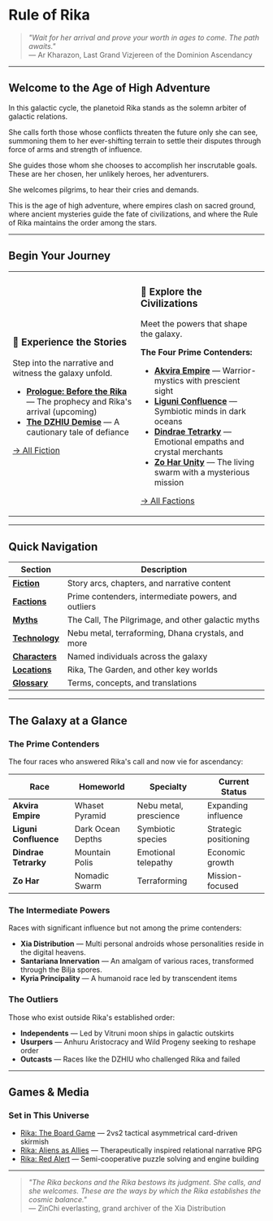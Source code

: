 # Rule of Rika

> *"Wait for her arrival and prove your worth in ages to come. The path awaits."*  
> — Ar Kharazon, Last Grand Vizjereen of the Dominion Ascendancy

---

## Welcome to the Age of High Adventure

In this galactic cycle, the planetoid Rika stands as the solemn arbiter of galactic relations. 

She calls forth those whose conflicts threaten the future only she can see, summoning them to her ever-shifting terrain to settle their disputes through force of arms and strength of influence. 

She guides those whom she chooses to accomplish her inscrutable goals. These are her chosen, her unlikely heroes, her adventurers. 

She welcomes pilgrims, to hear their cries and demands. 

This is the age of high adventure, where empires clash on sacred ground, where ancient mysteries guide the fate of civilizations, and where the Rule of Rika maintains the order among the stars.

---

## Begin Your Journey

<table>
<tr>
<td width="50%">

### 📖 **Experience the Stories**
Step into the narrative and witness the galaxy unfold.

- [**Prologue: Before the Rika**](fiction/00-prologue.md) — The prophecy and Rika's arrival (upcoming)
- [**The DZHIU Demise**](fiction/01-the-dzhiu-demise.md) — A cautionary tale of defiance

[→ All Fiction](fiction/index.md)

</td>
<td width="50%">

### 🌌 **Explore the Civilizations**
Meet the powers that shape the galaxy.

**The Four Prime Contenders:**
- [**Akvira Empire**](factions//akvira/Culture.md) — Warrior-mystics with prescient sight
- [**Liguni Confluence**](factions/liguni/liguni-confluence.md) — Symbiotic minds in dark oceans
- [**Dindrae Tetrarky**](factions/dindrae-tetrarky) — Emotional empaths and crystal merchants
- [**Zo Har Unity**](factions/prime-contenders/zo-har) — The living swarm with a mysterious mission

[→ All Factions](factions/index)

</td>
</tr>
</table>

---

## Quick Navigation

| Section | Description |
|---------|-------------|
| **[Fiction](fiction/index)** | Story arcs, chapters, and narrative content |
| **[Factions](factions/index)** | Prime contenders, intermediate powers, and outliers |
| **[Myths](systems/index)** | The Call, The Pilgrimage, and other galactic myths |
| **[Technology](technology/index)** | Nebu metal, terraforming, Dhana crystals, and more |
| **[Characters](characters/index)** | Named individuals across the galaxy |
| **[Locations](locations/index)** | Rika, The Garden, and other key worlds |
| **[Glossary](meta/glossary)** | Terms, concepts, and translations |

---

## The Galaxy at a Glance

### The Prime Contenders
The four races who answered Rika's call and now vie for ascendancy:

| Race | Homeworld | Specialty | Current Status |
|------|-----------|-----------|----------------|
| **Akvira Empire** | Whaset Pyramid | Nebu metal, prescience | Expanding influence |
| **Liguni Confluence** | Dark Ocean Depths | Symbiotic species | Strategic positioning |
| **Dindrae Tetrarky** | Mountain Polis | Emotional telepathy | Economic growth |
| **Zo Har** | Nomadic Swarm | Terraforming | Mission-focused |

### The Intermediate Powers
Races with significant influence but not among the prime contenders:

- **Xia Distribution** — Multi personal androids whose personalities reside in the digital heavens. 
- **Santariana Innervation** — An amalgam of various races, transformed through the Bilja spores.
- **Kyria Principality** — A humanoid race led by transcendent items

### The Outliers
Those who exist outside Rika's established order:

- **Independents** — Led by Vitruni moon ships in galactic outskirts
- **Usurpers** — Anhuru Aristocracy and Wild Progeny seeking to reshape order
- **Outcasts** — Races like the DZHIU who challenged Rika and failed

---

## Games & Media

### Set in This Universe
- [Rika: The Board Game](games/rika-board-game.md) — 2vs2 tactical asymmetrical card-driven skirmish
- [Rika: Aliens as Allies](games/rika-rpg.md) — Therapeutically inspired relational narrative RPG  
- [Rika: Red Alert](games/rika-red-alert.md) — Semi-cooperative puzzle solving and engine building

---

> *"The Rika beckons and the Rika bestows its judgment. She calls, and she welcomes. These are the ways by which the Rika establishes the cosmic balance."*  
> — ZinChi everlasting, grand archiver of the Xia Distribution
